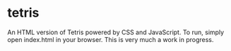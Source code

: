 tetris
======

An HTML version of Tetris powered by CSS and JavaScript. To run, simply open index.html in your browser. This is very much a work in progress.
